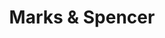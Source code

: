 ---
title: "Marks & Spencer"
url: /dundee/marks-and-spencer-east-dock-street/
shop: department store
---